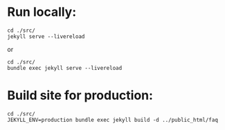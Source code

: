 # Run locally:

```
cd ./src/
jekyll serve --livereload
```
or
```
cd ./src/
bundle exec jekyll serve --livereload
```

# Build site for production:

```
cd ./src/
JEKYLL_ENV=production bundle exec jekyll build -d ../public_html/faq
```

